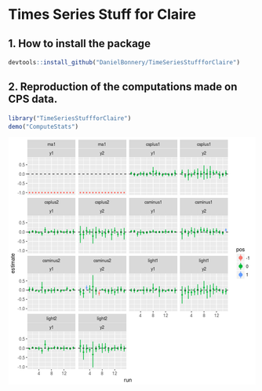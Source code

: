 # Times Series Stuff for Claire 

## 1. How to install the package

```r
devtools::install_github("DanielBonnery/TimeSeriesStuffforClaire")
```


## 2. Reproduction of the computations made on CPS data. 


```r
library("TimeSeriesStuffforClaire")
demo("ComputeStats")
```

![plot of chunk r2](figure/r2-1.png)

